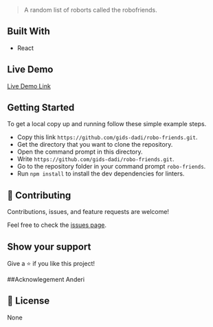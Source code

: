 > A random list of roborts called the robofriends.


## Built With

- React

## Live Demo

[Live Demo Link]()

## Getting Started

To get a local copy up and running follow these simple example steps.

- Copy this link `https://github.com/gids-dadi/robo-friends.git`.
- Get the directory that you want to clone the repository.
- Open the command prompt in this directory.
- Write `https://github.com/gids-dadi/robo-friends.git`.
- Go to the repository folder in your command prompt `robo-friends`.
- Run `npm install` to install the dev dependencies for linters.

## 🤝 Contributing

Contributions, issues, and feature requests are welcome!

Feel free to check the [issues page](../../issues/).

## Show your support

Give a ⭐️ if you like this project!

##Acknowlegement
Anderi

## 📝 License

None
